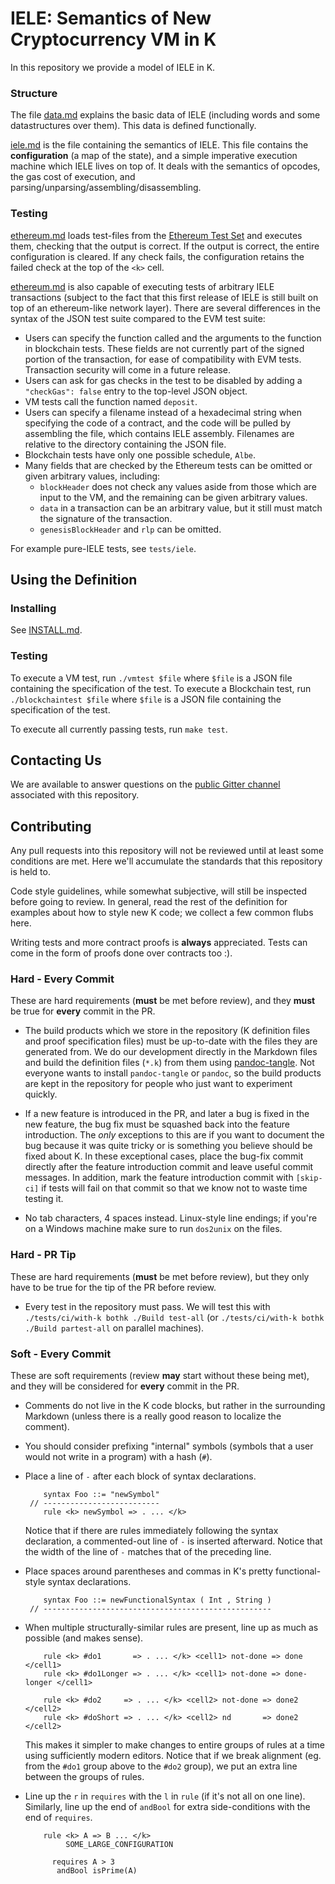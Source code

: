 IELE: Semantics of New Cryptocurrency VM in K
==============================================

In this repository we provide a model of IELE in K.

### Structure

The file [data.md](data.md) explains the basic data of IELE (including words and some datastructures over them).
This data is defined functionally.

[iele.md](iele.md) is the file containing the semantics of IELE.
This file contains the **configuration** (a map of the state), and a simple imperative execution machine which IELE lives on top of.
It deals with the semantics of opcodes, the gas cost of execution, and parsing/unparsing/assembling/disassembling.

### Testing

[ethereum.md](ethereum.md) loads test-files from the [Ethereum Test Set](https://github.com/ethereum/tests) and executes them, checking that the output is correct.
If the output is correct, the entire configuration is cleared.
If any check fails, the configuration retains the failed check at the top of the `<k>` cell.

[ethereum.md](ethereum.md) is also capable of executing tests of arbitrary IELE transactions (subject to the fact that this first release of IELE is still
built on top of an ethereum-like network layer). There are several differences in the syntax of the JSON test suite compared to the EVM test suite:

* Users can specify the function called and the arguments to the function in blockchain tests. These fields are not currently part of the signed portion of the transaction,
  for ease of compatibility with EVM tests. Transaction security will come in a future release.
* Users can ask for gas checks in the test to be disabled by adding a `"checkGas": false` entry to the top-level JSON object.
* VM tests call the function named `deposit`.
* Users can specify a filename instead of a hexadecimal string when specifying the code of a contract, and the code will be pulled by assembling the file, which contains
  IELE assembly. Filenames are relative to the directory containing the JSON file.
* Blockchain tests have only one possible schedule, `Albe`.
* Many fields that are checked by the Ethereum tests can be omitted or given arbitrary values, including:
    * `blockHeader` does not check any values aside from those which are input to the VM, and the remaining can be given arbitrary values.
    * `data` in a transaction can be an arbitrary value, but it still must match the signature of the transaction.
    * `genesisBlockHeader` and `rlp` can be omitted.

For example pure-IELE tests, see `tests/iele`.

Using the Definition
--------------------

### Installing

See [INSTALL.md](INSTALL.md).

### Testing

To execute a VM test, run `./vmtest $file` where `$file` is a JSON file containing the specification of the test.
To execute a Blockchain test, run `./blockchaintest $file` where `$file` is a JSON file containing the specification of the test.

To execute all currently passing tests, run `make test`.

Contacting Us
-------------

We are available to answer questions on the [public Gitter channel](https://gitter.im/runtimeverification/iele-semantics) associated with this repository.

Contributing
------------

Any pull requests into this repository will not be reviewed until at least some conditions are met.
Here we'll accumulate the standards that this repository is held to.

Code style guidelines, while somewhat subjective, will still be inspected before going to review.
In general, read the rest of the definition for examples about how to style new K code; we collect a few common flubs here.

Writing tests and more contract proofs is **always** appreciated.
Tests can come in the form of proofs done over contracts too :).

### Hard - Every Commit

These are hard requirements (**must** be met before review), and they **must** be true for **every** commit in the PR.

-   The build products which we store in the repository (K definition files and proof specification files) must be up-to-date with the files they are generated from.
    We do our development directly in the Markdown files and build the definition files (`*.k`) from them using [pandoc-tangle](https://github.com/ehildenb/pandoc-tangle).
    Not everyone wants to install `pandoc-tangle` or `pandoc`, so the build products are kept in the repository for people who just want to experiment quickly.

-   If a new feature is introduced in the PR, and later a bug is fixed in the new feature, the bug fix must be squashed back into the feature introduction.
    The *only* exceptions to this are if you want to document the bug because it was quite tricky or is something you believe should be fixed about K.
    In these exceptional cases, place the bug-fix commit directly after the feature introduction commit and leave useful commit messages.
    In addition, mark the feature introduction commit with `[skip-ci]` if tests will fail on that commit so that we know not to waste time testing it.

-   No tab characters, 4 spaces instead.
    Linux-style line endings; if you're on a Windows machine make sure to run `dos2unix` on the files.

### Hard - PR Tip

These are hard requirements (**must** be met before review), but they only have to be true for the tip of the PR before review.

-   Every test in the repository must pass.
    We will test this with `./tests/ci/with-k bothk ./Build test-all` (or `./tests/ci/with-k bothk ./Build partest-all` on parallel machines).

### Soft - Every Commit

These are soft requirements (review **may** start without these being met), and they will be considered for **every** commit in the PR.

-   Comments do not live in the K code blocks, but rather in the surrounding Markdown (unless there is a really good reason to localize the comment).

-   You should consider prefixing "internal" symbols (symbols that a user would not write in a program) with a hash (`#`).

-   Place a line of `-` after each block of syntax declarations.

    ```{.k}
        syntax Foo ::= "newSymbol"
     // --------------------------
        rule <k> newSymbol => . ... </k>
    ```

    Notice that if there are rules immediately following the syntax declaration, a commented-out line of `-` is inserted afterward.
    Notice that the width of the line of `-` matches that of the preceding line.

-   Place spaces around parentheses and commas in K's pretty functional-style syntax declarations.

    ```{.k}
        syntax Foo ::= newFunctionalSyntax ( Int , String )
     // ---------------------------------------------------
    ```

-   When multiple structurally-similar rules are present, line up as much as possible (and makes sense).

    ```{.k}
        rule <k> #do1       => . ... </k> <cell1> not-done => done        </cell1>
        rule <k> #do1Longer => . ... </k> <cell1> not-done => done-longer </cell1>

        rule <k> #do2     => . ... </k> <cell2> not-done => done2 </cell2>
        rule <k> #doShort => . ... </k> <cell2> nd       => done2 </cell2>
    ```

    This makes it simpler to make changes to entire groups of rules at a time using sufficiently modern editors.
    Notice that if we break alignment (eg. from the `#do1` group above to the `#do2` group), we put an extra line between the groups of rules.

-   Line up the `r` in `requires` with the `l` in `rule` (if it's not all on one line).
    Similarly, line up the end of `andBool` for extra side-conditions with the end of `requires`.

    ```{.k}
        rule <k> A => B ... </k>
             SOME_LARGE_CONFIGURATION

          requires A > 3
           andBool isPrime(A)
    ```
